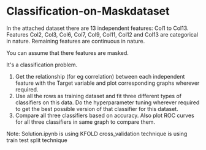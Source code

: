 # Classification-on-Maskdataset
In the attached dataset there are 13 independent features: Col1 to Col13.
Features Col2, Col3, Col6, Col7, Col9, Col11, Col12 and Col13 are categorical in nature.
Remaining features are continuous in nature.

You can assume that there features are masked.

It's a classification problem.

1.	Get the relationship (for eg correlation) between each independent feature with the Target variable and plot corresponding graphs wherever required.
2.	Use all the rows as training dataset and fit three different types of classifiers on this data. Do the hyperparameter tuning wherever required to get the best possible version of that classifier for this dataset.
3.	Compare all three classifiers based on accuracy. Also plot ROC curves for all three classifiers in same graph to compare them.


Note:
Solution.ipynb is using KFOLD cross_validation technique
is using train test split technique
